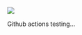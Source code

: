 ![](https://github.com/dnovik/github_actions_test/actions/workflows/hello_world.yaml/badge.svg)
[](https://github.com/dnovik/github_actions_test/actions/workflows/test-runner.yaml/badge.svg)


Github actions testing...

